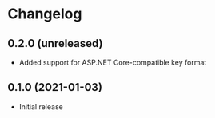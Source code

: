 # Changelog

## 0.2.0 (unreleased)

- Added support for ASP.NET Core-compatible key format

## 0.1.0 (2021-01-03)

- Initial release

